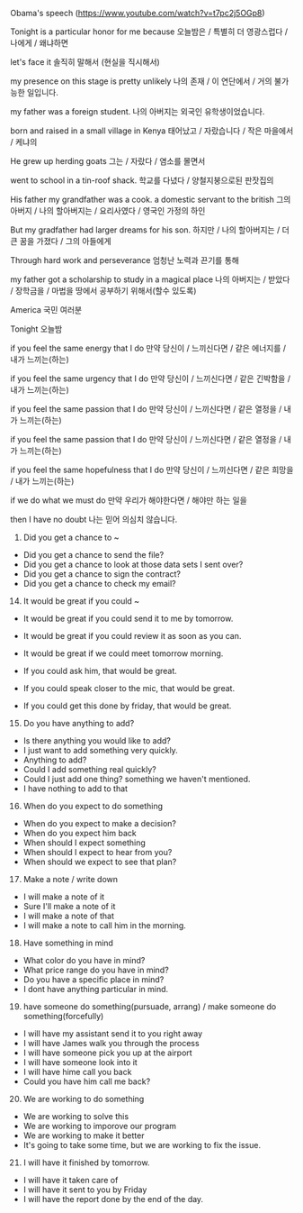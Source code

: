 Obama's speech (https://www.youtube.com/watch?v=t7pc2j5OGp8)

Tonight is a particular honor for me because
오늘밤은 / 특별히 더 영광스럽다 / 나에게 / 왜냐하면

let's face it
솔직히 말해서 (현실을 직시해서)

my presence on this stage is pretty unlikely
나의 존재 / 이 연단에서 / 거의 불가능한 일입니다.

my father was a foreign student.
나의 아버지는 외국인 유학생이었습니다.

born and raised in  a small village in Kenya
태어났고 / 자랐습니다 / 작은 마을에서 / 케냐의

He grew up herding goats
그는 / 자랐다 / 염소를 몰면서

went to school in a tin-roof shack.
학교를 다녔다 / 양철지붕으로된 판잣집의

His father my grandfather was a cook. a domestic servant to the british
그의 아버지 / 나의 할아버지는 / 요리사였다 / 영국인 가정의 하인

But my gradfather had larger dreams for his son.
하지만 / 나의 할아버지는 / 더 큰 꿈을 가졌다 / 그의 아들에게

Through hard work and perseverance
엄청난 노력과 끈기를 통해

my father got a scholarship to study in a magical place
나의 아버지는 / 받았다 / 장학금을 / 마법을 땅에서 공부하기 위해서(할수 있도록)












America
국민 여러분

Tonight
오늘밤

if you feel the same energy that I do
만약 당신이 / 느끼신다면 / 같은 에너지를 / 내가 느끼는(하는)

if you feel the same urgency that I do
만약 당신이 / 느끼신다면 / 같은 긴박함을 / 내가 느끼는(하는)

if you feel the same passion that I do
만약 당신이 / 느끼신다면 / 같은 열정을 / 내가 느끼는(하는)

if you feel the same passion that I do
만약 당신이 / 느끼신다면 / 같은 열정을 / 내가 느끼는(하는)

if you feel the same hopefulness that I do
만약 당신이 / 느끼신다면 / 같은 희망을 / 내가 느끼는(하는)

if we do what we must do
만약 우리가 해야한다면 / 해야만 하는 일을

then I have no doubt
나는 믿어 의심치 않습니다.
































1. Did you get a chance to ~
 - Did you get a chance to send the file?
 - Did you get a chance to look at those data sets I sent over?
 - Did you get a chance to sign the contract?
 - Did you get a chance to check my email?
 
14. It would be great if you could ~
 - It would be great if you could send it to me by tomorrow.
 - It would be great if you could review it as soon as you can.
 - It would be great if we could meet tomorrow morning. 
  
 - If you could ask him, that would be great.
 - If you could speak closer to the mic, that would be great.
 - If you could get this done by friday, that would be great.

15. Do you have anything to add?
 - Is there anything you would like to add?
 - I just want to add something very quickly.
 - Anything to add?
 - Could I add something real quickly?
 - Could I just add one thing? something we haven't mentioned.
 - I have nothing to add to that

16. When do you expect to do something
 - When do you expect to make a decision?
 - When do you expect him back
 - When should I expect something
 - When should I expect to hear from you?
 - When should we expect to see that plan?

17. Make a note / write down
 - I will make a note of it
 - Sure I'll make a note of it
 - I will make a note of that
 - I will make a note to call him in the morning.

18. Have something in mind
  - What color do you have in mind?
  - What price range do you have in mind?
  - Do you have a specific place in mind?
  - I dont have anything particular in mind.

19. have someone do something(pursuade, arrang) / make someone do something(forcefully)
  - I will have my assistant send it to you right away
  - I will have James walk you through the process
  - I will have someone pick you up at the airport
  - I will have someone look into it
  - I will have hime call you back
  - Could you have him call me back?
  
20. We are working to do something
  - We are working to solve this
  - We are working to imporove our program
  - We are working to make it better
  - It's going to take some time, but we are working to fix the issue.

21. I will have it finished by tomorrow.
 - I will have it taken care of
 - I will have it sent to you by Friday
 - I will have the report done by the end of the day. 
 
